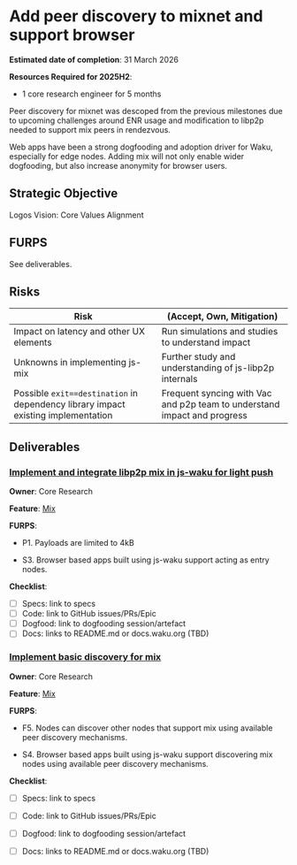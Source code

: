 # Add peer discovery to mixnet and support browser

**Estimated date of completion**: 31 March 2026

**Resources Required for 2025H2**:

- 1 core research engineer for 5 months

Peer discovery for mixnet was descoped from the previous milestones due to upcoming challenges around ENR usage and modification to libp2p needed to support mix peers in rendezvous.

Web apps have been a strong  dogfooding and adoption driver for Waku, especially for edge nodes. Adding mix will not only enable wider dogfooding, but also increase anonymity for browser users.

## Strategic Objective

Logos Vision: Core Values Alignment

## FURPS

See deliverables.

## Risks

| Risk                                    | (Accept, Own, Mitigation)                                          |
| --------------------------------------- | ------------------------------------------------------------------ |
| Impact on latency and other UX elements | Run simulations and studies to understand impact                   |
| Unknowns in implementing js-mix         | Further study and understanding of js-libp2p internals             |
| Possible `exit==destination` in dependency library impact existing implementation | Frequent syncing with Vac and p2p team to understand impact and progress |

## Deliverables

### [Implement and integrate libp2p mix in js-waku for light push](https://github.com/waku-org/js-waku/issues/2634)

**Owner**: Core Research

**Feature**: [Mix](/FURPS/core/mix.md)

**FURPS**:

- P1. Payloads are limited to 4kB

- S3. Browser based apps built using js-waku support acting as entry nodes.

**Checklist**:

- [ ] Specs: link to specs
- [ ] Code: link to GitHub issues/PRs/Epic
- [ ] Dogfood: link to dogfooding session/artefact
- [ ] Docs: links to README.md or docs.waku.org (TBD)

### [Implement basic discovery for mix]()

**Owner**: Core Research

**Feature**: [Mix](/FURPS/core/mix.md)

**FURPS**:

- F5. Nodes can discover other nodes that support mix using available peer discovery mechanisms.

- S4. Browser based apps built using js-waku support discovering mix nodes using available peer discovery mechanisms.

**Checklist**:

- [ ] Specs: link to specs
- [ ] Code: link to GitHub issues/PRs/Epic
- [ ] Dogfood: link to dogfooding session/artefact
- [ ] Docs: links to README.md or docs.waku.org (TBD)

